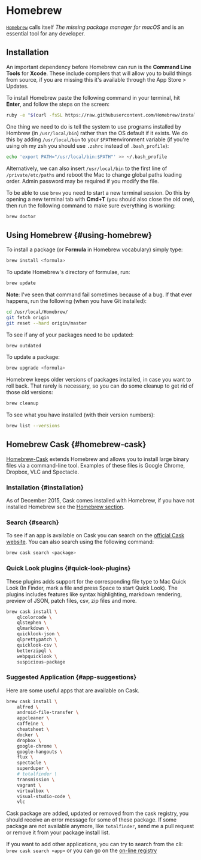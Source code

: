 # Homebrew

[`Homebrew`](https://brew.sh/) calls itself _The missing package manager for macOS_ and is an essential tool for any developer.

## Installation

An important dependency before Homebrew can run is the **Command Line Tools** for **Xcode**. These include compilers that will allow you to build things from source, if you are missing this it's available through the App Store &gt; Updates.

To install Homebrew paste the following command in your terminal, hit **Enter**, and follow the steps on the screen:

```bash
ruby -e "$(curl -fsSL https://raw.githubusercontent.com/Homebrew/install/master/install)"
```

One thing we need to do is tell the system to use programs installed by Hombrew \(in `/usr/local/bin`\) rather than the OS default if it exists. We do this by adding `/usr/local/bin` to your `$PATH`environment variable \(if you're using oh my zsh you should use `.zshrc` instead of `.bash_profile`\):

```bash
echo 'export PATH="/usr/local/bin:$PATH"' >> ~/.bash_profile
```

Alternatively, we can also insert `/usr/local/bin` to the first line of `/private/etc/paths` and reboot the Mac to change global paths loading order. Admin password may be required if you modify the file.

To be able to use `brew` you need to start a new terminal session. Do this by opening a new terminal tab with **Cmd+T** \(you should also close the old one\), then run the following command to make sure everything is working:

```bash
brew doctor
```



## Using Homebrew {#using-homebrew}

To install a package \(or **Formula** in Homebrew vocabulary\) simply type:

```bash
brew install <formula>
```

To update Homebrew's directory of formulae, run:

```bash
brew update
```

**Note**: I've seen that command fail sometimes because of a bug. If that ever happens, run the following \(when you have Git installed\):

```bash
cd /usr/local/Homebrew/
git fetch origin
git reset --hard origin/master
```

To see if any of your packages need to be updated:

```bash
brew outdated
```

To update a package:

```bash
brew upgrade <formula>
```

Homebrew keeps older versions of packages installed, in case you want to roll back. That rarely is necessary, so you can do some cleanup to get rid of those old versions:

```bash
brew cleanup
```

To see what you have installed \(with their version numbers\):

```bash
brew list --versions
```



## Homebrew Cask {#homebrew-cask}

[Homebrew-Cask](https://caskroom.github.io/) extends Homebrew and allows you to install large binary files via a command-line tool. Examples of these files is Google Chrome, Dropbox, VLC and Spectacle.

### Installation {#installation}

As of December 2015, Cask comes installed with Homebrew, if you have not installed Homebrew see the [Homebrew section](http://sourabhbajaj.com/mac-setup/mac-setup/Homebrew/README.html).

### Search {#search}

To see if an app is available on Cask you can search on the [official Cask website](https://caskroom.github.io/). You can also search using the following command:

```bash
brew cask search <package>
```

### Quick Look plugins {#quick-look-plugins}

These plugins adds support for the corresponding file type to Mac Quick Look \(In Finder, mark a file and press Space to start Quick Look\). The plugins includes features like syntax highlighting, markdown rendering, preview of JSON, patch files, csv, zip files and more.

```bash
brew cask install \
    qlcolorcode \
    qlstephen \
    qlmarkdown \
    quicklook-json \
    qlprettypatch \
    quicklook-csv \
    betterzipql \
    webpquicklook \
    suspicious-package
```

### Suggested Application {#app-suggestions}

Here are some useful apps that are available on Cask.

```bash
brew cask install \
    alfred \
    android-file-transfer \
    appcleaner \
    caffeine \
    cheatsheet \
    docker \
    dropbox \
    google-chrome \
    google-hangouts \
    flux \
    spectacle \
    superduper \
    # totalfinder \
    transmission \
    vagrant \
    virtualbox \
    visual-studio-code \
    vlc
```

Cask package are added, updated or removed from the cask registry, you should receive an error message for some of these package. If some package are not available anymore, like `totalfinder`, send me a pull request or remove it from your package install list.

If you want to add other applications, you can try to search from the cli: `brew cask search <app>` or you can go on the [on-line registry](https://caskroom.github.io/search)

